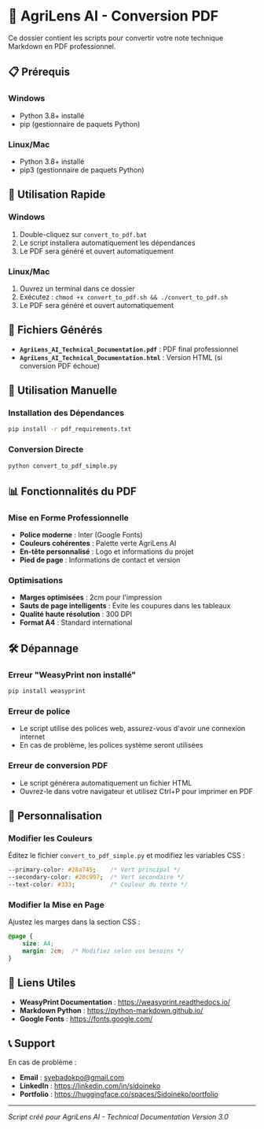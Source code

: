 # 🌱 AgriLens AI - Conversion PDF

Ce dossier contient les scripts pour convertir votre note technique Markdown en PDF professionnel.

## 📋 Prérequis

### Windows
- Python 3.8+ installé
- pip (gestionnaire de paquets Python)

### Linux/Mac
- Python 3.8+ installé
- pip3 (gestionnaire de paquets Python)

## 🚀 Utilisation Rapide

### Windows
1. Double-cliquez sur `convert_to_pdf.bat`
2. Le script installera automatiquement les dépendances
3. Le PDF sera généré et ouvert automatiquement

### Linux/Mac
1. Ouvrez un terminal dans ce dossier
2. Exécutez : `chmod +x convert_to_pdf.sh && ./convert_to_pdf.sh`
3. Le PDF sera généré et ouvert automatiquement

## 📁 Fichiers Générés

- **`AgriLens_AI_Technical_Documentation.pdf`** : PDF final professionnel
- **`AgriLens_AI_Technical_Documentation.html`** : Version HTML (si conversion PDF échoue)

## 🔧 Utilisation Manuelle

### Installation des Dépendances
```bash
pip install -r pdf_requirements.txt
```

### Conversion Directe
```bash
python convert_to_pdf_simple.py
```

## 📊 Fonctionnalités du PDF

### Mise en Forme Professionnelle
- **Police moderne** : Inter (Google Fonts)
- **Couleurs cohérentes** : Palette verte AgriLens AI
- **En-tête personnalisé** : Logo et informations du projet
- **Pied de page** : Informations de contact et version

### Optimisations
- **Marges optimisées** : 2cm pour l'impression
- **Sauts de page intelligents** : Évite les coupures dans les tableaux
- **Qualité haute résolution** : 300 DPI
- **Format A4** : Standard international

## 🛠️ Dépannage

### Erreur "WeasyPrint non installé"
```bash
pip install weasyprint
```

### Erreur de police
- Le script utilise des polices web, assurez-vous d'avoir une connexion internet
- En cas de problème, les polices système seront utilisées

### Erreur de conversion PDF
- Le script générera automatiquement un fichier HTML
- Ouvrez-le dans votre navigateur et utilisez Ctrl+P pour imprimer en PDF

## 📝 Personnalisation

### Modifier les Couleurs
Éditez le fichier `convert_to_pdf_simple.py` et modifiez les variables CSS :
```css
--primary-color: #28a745;    /* Vert principal */
--secondary-color: #20c997;  /* Vert secondaire */
--text-color: #333;          /* Couleur du texte */
```

### Modifier la Mise en Page
Ajustez les marges dans la section CSS :
```css
@page {
    size: A4;
    margin: 2cm;  /* Modifiez selon vos besoins */
}
```

## 🔗 Liens Utiles

- **WeasyPrint Documentation** : https://weasyprint.readthedocs.io/
- **Markdown Python** : https://python-markdown.github.io/
- **Google Fonts** : https://fonts.google.com/

## 📞 Support

En cas de problème :
- **Email** : syebadokpo@gmail.com
- **LinkedIn** : https://linkedin.com/in/sidoineko
- **Portfolio** : https://huggingface.co/spaces/Sidoineko/portfolio

---

*Script créé pour AgriLens AI - Technical Documentation Version 3.0* 
